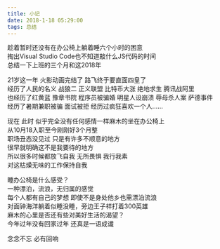 ```yaml
---
title: 小记
date: 2018-1-18 05:29:00
tags: 总结 
---
```


趁着暂时还没有在办公椅上躺着睡六个小时的困意  
掏出Visual Studio Code也不知道敲什么JS代码的时间  
总结一下上班的三个月和这2018年  
  
21岁这一年 火影动画完结了 路飞终于要直面四皇了  
经历了人民的名义  战狼二 正义联盟 比特币大涨 绝地求生 腾讯战阿里   
也经历了红黄蓝 豫章书院 程序员被骗婚 明星人设崩溃 辱母杀人案 萨德事件  
经历了暑期兼职被骗 面试被拒  经历过疯狂喜欢一个人……  
  
现在 此时 似乎完全没有任何感情一样麻木的坐在办公椅上  
从10月18入职至今刚刚好3个月整  
职场丑态没见过 只是有许多不顺意的地方  
很早就明确这不是我要待的地方  
所以很多时候都放飞自我 无所畏惧 我行我素  
对这枯燥无味的工作保持自我  
  
睡办公椅是什么感受？  
一种漂泊，流浪，无归属的感觉  
每个人都有自己的梦想 即使不是身处他乡也需漂泊流浪  
对面钟海洋躺着似睡没睡，旁边王子祥打着300英雄  
麻木的心里是否还有些对美好生活的渴望？  
今年过年没有回家过年 还真是一语成谶  
  
  
 念念不忘 必有回响  

